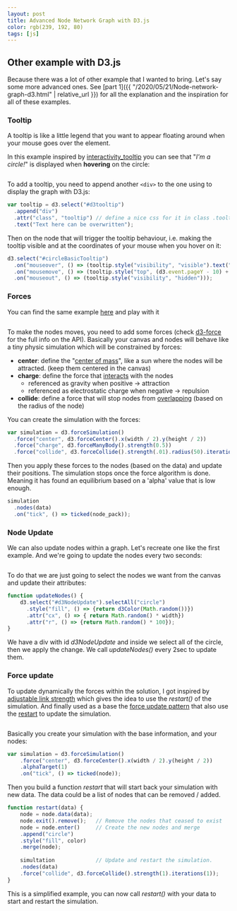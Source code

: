 ```yaml
---
layout: post
title: Advanced Node Network Graph with D3.js
color: rgb(239, 192, 80)
tags: [js]
---
```


## Other example with D3.js

Because there was a lot of other example that I wanted to bring.
Let's say some more advanced ones.
See [part 1]({{ "/2020/05/21/Node-network-graph-d3.html" | relative_url }}) 
for all the explanation and the inspiration for all of these examples.

<script>
 color = "{{ page.color }}"
</script>

### Tooltip

A tooltip is like a little legend that you want to appear floating around 
when your mouse goes over the element.

In this example inspired by [interactivity_tooltip](https://www.d3-graph-gallery.com/graph/interactivity_tooltip.html)
you can see that "_I'm a circle!_" is displayed when **hovering** on the circle:
 

<div id="d3tooltip" class="center"></div>

To add a tooltip, you need to append another `<div>` to the one using to display the graph
with D3.js:

```js
var tooltip = d3.select("#d3tooltip")
  .append("div")
  .attr("class", "tooltip") // define a nice css for it in class .tooltip
  .text("Text here can be overwritten");
```
  
Then on the node that will trigger the tooltip behaviour,
i.e. making the tooltip visible and at the coordinates of your mouse when you hover on it:

```js
d3.select("#circleBasicTooltip")
  .on("mouseover", () => (tooltip.style("visibility", "visible").text("I'm a circle!")))
  .on("mousemove", () => (tooltip.style("top", (d3.event.pageY - 10) + "px").style("left", (d3.event.pageX + 10) + "px")))
  .on("mouseout", () => (tooltip.style("visibility", "hidden")));
```

### Forces

You can find the same example [here](https://www.d3-graph-gallery.com/graph/circularpacking_basic.html) and play with it

<div id="d3gravity" class="center"></div>

To make the nodes moves, you need to add some forces (check [d3-force](https://github.com/d3/d3-force) for the full info on the API).
Basically your canvas and nodes will behave like a tiny physic simulation which will be constrained by forces:

- **center**: define the "[center of mass](https://github.com/d3/d3-force#centering)", like a sun where the nodes will be attracted. (keep them centered in the canvas)
- **charge**: define the force that [interacts](https://github.com/d3/d3-force#many-body) with the nodes
  - referenced as gravity when positive -> attraction
  - referenced as electrostatic charge when negative -> repulsion
- **collide**: define a force that will stop nodes from [overlapping](https://github.com/d3/d3-force#collision) (based on the radius of the node) 


You can create the simulation with the forces:
```js
var simulation = d3.forceSimulation()
  .force("center", d3.forceCenter().x(width / 2).y(height / 2))
  .force("charge", d3.forceManyBody().strength(0.5))
  .force("collide", d3.forceCollide().strength(.01).radius(50).iterations(1));
```

Then you apply these forces to the nodes (based on the data) and update their positions.
The simulation stops once the force algorithm is done. Meaning it has found an equilibrium based on a 'alpha' value that is low enough.

```js
simulation
  .nodes(data)
  .on("tick", () => ticked(node_pack));
```

### Node Update

We can also update nodes within a graph. Let's recreate one like the first example.
And we're going to update the nodes every two seconds:

<div id="d3NodeUpdate" class="center"></div>

To do that we are just going to select the nodes we want from the canvas and 
update their attributes:

```js
function updateNodes() {
    d3.select("#d3NodeUpdate").selectAll("circle")
      .style("fill", () => {return d3Color(Math.random())})
      .attr("cx", () => { return Math.random() * width})
      .attr("r", () => {return Math.random() * 100});
}
```

We have a div with id _d3NodeUpdate_ and inside we select all of the circle,
then we apply the change. We call _updateNodes()_ every 2sec to update them.

### Force update

To update dynamically the forces within the solution, I got inspired by [adjustable link strength](https://bl.ocks.org/mbostock/aba1a8d1a484f5c5f294eebd353842da) 
which gives the idea to use the _restart()_ of the simulation.
And finally used as a base the [force update pattern](https://observablehq.com/@bryangingechen/force-update-pattern-in-observable) that also use
the [restart](https://bl.ocks.org/HarryStevens/bc938c8d45008d99faed47039fbe5d49) to update the simulation.

<div id="d3SimulationUpdate" class="center"></div>

Basically you create your simulation with the base information, and your nodes:

```js
var simulation = d3.forceSimulation()
    .force("center", d3.forceCenter().x(width / 2).y(height / 2))
    .alphaTarget(1)
    .on("tick", () => ticked(node));
```


Then you build a function _restart_ that will start back your simulation with new data.
The data could be a list of nodes that can be removed / added.
```js
function restart(data) {
    node = node.data(data);
    node.exit().remove();   // Remove the nodes that ceased to exist
    node = node.enter()     // Create the new nodes and merge
    .append("circle")
    .style("fill", color)
    .merge(node);
    
    simultation             // Update and restart the simulation.
    .nodes(data)
    .force("collide", d3.forceCollide().strength(1).iterations(1));
}
```

This is a simplified example, you can now call _restart()_ with your data to start and restart the simulation.

<script src="https://d3js.org/d3.v4.min.js"></script>
<script src="{{ 'assets/js/d3.common.js' | relative_url }}"></script>
<script src="{{ 'assets/js/d3.advance.js' | relative_url }}"></script>
<!-- CSS of the tooltip -->
<style>
 .tooltip {
   background-color: white;
   padding: 5px;
   border-radius: 5px;
   position: absolute;
   visibility: hidden;
 }
 
 .center {
   display: flex;
   justify-content: center;
 }
 
 #inner {
   display: inline-block;
 }
</style>
